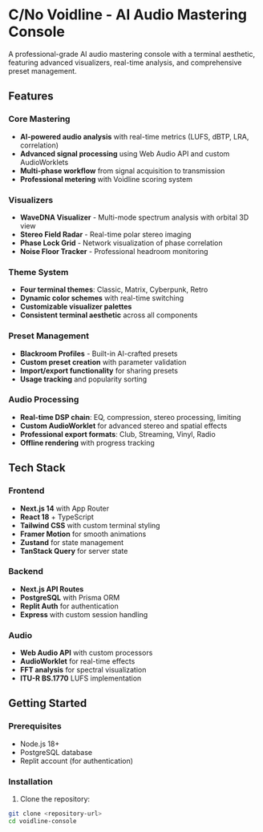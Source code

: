 # C/No Voidline - AI Audio Mastering Console

A professional-grade AI audio mastering console with a terminal aesthetic, featuring advanced visualizers, real-time analysis, and comprehensive preset management.

## Features

### Core Mastering
- **AI-powered audio analysis** with real-time metrics (LUFS, dBTP, LRA, correlation)
- **Advanced signal processing** using Web Audio API and custom AudioWorklets
- **Multi-phase workflow** from signal acquisition to transmission
- **Professional metering** with Voidline scoring system

### Visualizers
- **WaveDNA Visualizer** - Multi-mode spectrum analysis with orbital 3D view
- **Stereo Field Radar** - Real-time polar stereo imaging
- **Phase Lock Grid** - Network visualization of phase correlation
- **Noise Floor Tracker** - Professional headroom monitoring

### Theme System
- **Four terminal themes**: Classic, Matrix, Cyberpunk, Retro
- **Dynamic color schemes** with real-time switching
- **Customizable visualizer palettes**
- **Consistent terminal aesthetic** across all components

### Preset Management
- **Blackroom Profiles** - Built-in AI-crafted presets
- **Custom preset creation** with parameter validation
- **Import/export functionality** for sharing presets
- **Usage tracking** and popularity sorting

### Audio Processing
- **Real-time DSP chain**: EQ, compression, stereo processing, limiting
- **Custom AudioWorklet** for advanced stereo and spatial effects
- **Professional export formats**: Club, Streaming, Vinyl, Radio
- **Offline rendering** with progress tracking

## Tech Stack

### Frontend
- **Next.js 14** with App Router
- **React 18** + TypeScript
- **Tailwind CSS** with custom terminal styling
- **Framer Motion** for smooth animations
- **Zustand** for state management
- **TanStack Query** for server state

### Backend
- **Next.js API Routes**
- **PostgreSQL** with Prisma ORM
- **Replit Auth** for authentication
- **Express** with custom session handling

### Audio
- **Web Audio API** with custom processors
- **AudioWorklet** for real-time effects
- **FFT analysis** for spectral visualization
- **ITU-R BS.1770** LUFS implementation

## Getting Started

### Prerequisites
- Node.js 18+
- PostgreSQL database
- Replit account (for authentication)

### Installation

1. Clone the repository:
```bash
git clone <repository-url>
cd voidline-console
